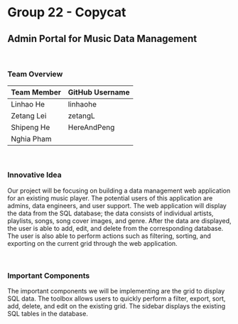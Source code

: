 # Group 22 - Copycat
## Admin Portal for Music Data Management

<br>

### Team Overview
Team Member  | GitHub Username
-------------|---------
Linhao He 	 |	linhaohe
Zetang Lei	 |	zetangL
Shipeng He	 |	HereAndPeng
Nghia Pham   | 

<br>

### Innovative Idea

Our project will be focusing on building a data management web application for an existing music player. The potential users of this application are admins, data engineers, and user support. The web application will display the data from the SQL database; the data consists of individual artists, playlists, songs, song cover images, and genre. After the data are displayed, the user is able to add, edit, and delete from the corresponding database. The user is also able to perform actions such as filtering, sorting, and exporting on the current grid through the web application. 

<br>

### Important Components

The important components we will be implementing are the grid to display SQL data. The toolbox allows users to quickly perform a filter, export, sort, add, delete, and edit on the existing grid. The sidebar displays the existing SQL tables in the database.
